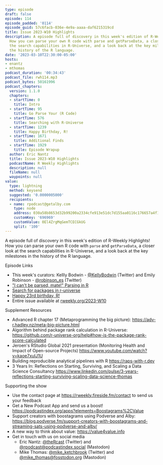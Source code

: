 ```yaml
---
type: episode
draft: false
episode: 114
episode_padded: '0114'
episode_guid: 57c6facb-036e-4e9a-aaaa-daf6215319cd
title: Issue 2023-W10 Highlights
description: A episode full of discovery in this week's edition of R-Weekly Highlights!
  How you can parse your own R code with parse and getParseData, a closer look at
  the search capabilities in R-Universe, and a look back at the key milestones in
  the history of the R language.
date: '2023-03-10T22:30:00-05:00'
hosts:
- enantz
- mthomas
podcast_duration: '00:34:43'
podcast_file: rwh114.mp3
podcast_bytes: 50161996
podcast_chapters:
  version: 1.1.0
  chapters:
  - startTime: 0
    title: Intro
  - startTime: 95
    title: Go Parse Your (R Code)
  - startTime: 576
    title: Searching with R-Universe
  - startTime: 1239
    title: Happy Birthday, R!
  - startTime: 1671
    title: Additional Finds
  - startTime: 1929
    title: Episode Wrapup
  author: Eric Nantz
  title: Issue 2023-W10 Highlights
  podcastName: R Weekly Highlights
  description: null
  fileName: null
  waypoints: null
value:
  type: lightning
  method: keysend
  suggested: '0.0000005000'
  recipients:
  - name: rpodcast@getalby.com
    type: node
    address: 030a58b8653d32b99200a2334cfe913e51dc7d155aa0116c176657a4f1722677a3
    customKey: '696969'
    customValue: 0El4ZrgMqGemTCECGkUG
    split: '100'
---
```

A episode full of discovery in this week's edition of R-Weekly Highlights! How you can parse your own R code with `parse` and `getParseData`, a closer look at the search capabilities in R-Universe, and a look back at the key milestones in the history of the R language.

Episode Links

-   This week's curators: Kellly Bodwin - <a href="https://twitter.com/KellyBodwin" rel="nofollow">@KellyBodwin</a> (Twitter) and Emily Robinson - <a href="https://twitter.com/robinson_es" rel="nofollow">@robinson_es</a> (Twitter)
-   <a href="https://www.rostrum.blog/2023/03/03/getparsedata/" rel="nofollow">"I can't be parsed, mate!" Parsing in R</a>
-   <a href="https://ropensci.org/blog/2023/02/27/runiverse-discovering/" rel="nofollow">Search for packages in r-universe</a>
-   <a href="https://www.r-consortium.org/blog/2023/02/28/happy-23rd-birthday-r" rel="nofollow">Happy 23rd birthday, R!</a>
-   Entire issue available at <a href="https://rweekly.org/2023-W10.html" rel="nofollow">rweekly.org/2023-W10</a>

Supplement Resources

-   Advanced R chapter 17 (Metaprogramming the big picture): <a href="https://adv-r.hadley.nz/meta-big-picture.html" rel="nofollow">https://adv-r.hadley.nz/meta-big-picture.html</a>
-   Algorithm behind package rank calculation in R-Universe: <a href="https://github.com/r-universe-org/help#how-is-the-package-rank-score-calculated" rel="nofollow">https://github.com/r-universe-org/help#how-is-the-package-rank-score-calculated</a>
-   Jeroen's RStudio Global 2021 presentation (Monitoring Health and Impact of Open-source Projects) <a href="https://www.youtube.com/watch?v=kaoe7xuIJ1U" rel="nofollow">https://www.youtube.com/watch?v=kaoe7xuIJ1U</a>
-   Building reproducible analytical pipelines with R <a href="https://raps-with-r.dev" rel="nofollow">https://raps-with-r.dev</a>
-   3 Years In: Reflections on Starting, Surviving, and Scaling a Data Science Consultancy <a href="https://www.linkedin.com/pulse/3-years-reflections-starting-surviving-scaling-data-science-thomas" rel="nofollow">https://www.linkedin.com/pulse/3-years-reflections-starting-surviving-scaling-data-science-thomas</a>

Supporting the show

-   Use the contact page at <a href="https://rweekly.fireside.fm/contact" rel="nofollow">https://rweekly.fireside.fm/contact</a> to send us your feedback
-   Get a New Podcast App and send us a boost! <a href="https://podcastindex.org/apps?elements=Boostagrams%2CValue" rel="nofollow">https://podcastindex.org/apps?elements=Boostagrams%2CValue</a>
-   Support creators with boostagrams using Podverse and Alby: <a href="https://blog.podverse.fm/support-creators-with-boostagrams-and-streaming-sats-using-podverse-and-alby/" rel="nofollow">https://blog.podverse.fm/support-creators-with-boostagrams-and-streaming-sats-using-podverse-and-alby/</a>
-   A new way to think about value: <a href="https://value4value.info" rel="nofollow">https://value4value.info</a>
-   Get in touch with us on social media
    -   Eric Nantz: <a href="https://twitter.com/theRcast" rel="nofollow">@theRcast</a> (Twitter) and <a href="https://podcastindex.social/@rpodcast" rel="nofollow">@rpodcast@podcastindex.social</a> (Mastodon)
    -   Mike Thomas: <a href="https://twitter.com/mike_ketchbrook" rel="nofollow">@mike_ketchbrook</a> (Twitter) and <a href="https://fosstodon.org/@mike_thomas" rel="nofollow">@mike_thomas@fosstodon.org</a> (Mastodon)
